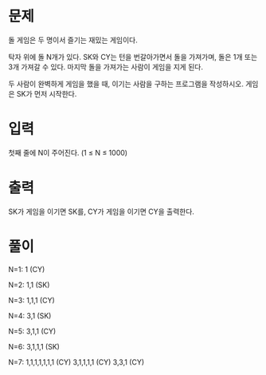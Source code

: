 # 문제
돌 게임은 두 명이서 즐기는 재밌는 게임이다.

탁자 위에 돌 N개가 있다. SK와 CY는 턴을 번갈아가면서 돌을 가져가며, 돌은 1개 또는 3개 가져갈 수 있다. 마지막 돌을 가져가는 사람이 게임을 지게 된다.

두 사람이 완벽하게 게임을 했을 때, 이기는 사람을 구하는 프로그램을 작성하시오. 게임은 SK가 먼저 시작한다.

# 입력
첫째 줄에 N이 주어진다. (1 ≤ N ≤ 1000)

# 출력
SK가 게임을 이기면 SK를, CY가 게임을 이기면 CY을 출력한다.

# 풀이

N=1:
1 (CY)

N=2:
1,1 (SK)

N=3:
1,1,1 (CY)

N=4:
3,1 (SK)

N=5:
3,1,1 (CY)

N=6:
3,1,1,1 (SK)

N=7:
1,1,1,1,1,1,1 (CY)
3,1,1,1,1 (CY)
3,3,1 (CY)